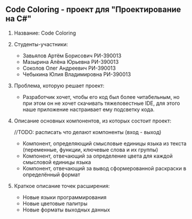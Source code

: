 Code Coloring - проект для "Проектирование на C#"
--------------------
1. Название: Code Coloring
2. Студенты-участники:
    * Завьялов Артём Борисович РИ-390013
    * Мазырина Алёна Юрьевна РИ-390013
    * Соколов Олег Андреевич РИ-390013
    * Чебыкина Юлия Владимировна РИ-390013
3. Проблема, которую решает проект:
    * Разработчик хочет, чтобы его код был более читабельным, но при этом он не хочет скачивать тяжеловестные IDE, для этого наше приложение настраивает ему подсветку кода.
4. Описание основных компонентов, из которых состоит проект:

   //TODO: расписать что делают компоненты (вход - выход)
    * Компонент, определяющий смысловые единицы языка из текста (переменные, функции, ключевые слова и их группы)
    * Компонент, отвечающий за определение цвета для каждой смысловой единицы языка
    * Компонент, отвечающий за вывод сформерованной раскраски в определённый формат
5. Краткое описание точек расширения:
    * Новые языки программирования
    * Новые цветовые палитры
    * Новые форматы выходных данных
